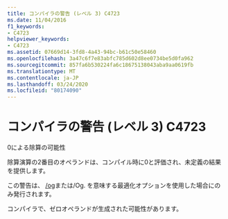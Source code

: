 ```yaml
---
title: コンパイラの警告 (レベル 3) C4723
ms.date: 11/04/2016
f1_keywords:
- C4723
helpviewer_keywords:
- C4723
ms.assetid: 07669d14-3fd8-4a43-94bc-b61c50e58460
ms.openlocfilehash: 3a47c6f7e83abfc785d602d8ee0734be5d0fa962
ms.sourcegitcommit: 857fa6b530224fa6c18675138043aba9aa0619fb
ms.translationtype: MT
ms.contentlocale: ja-JP
ms.lasthandoff: 03/24/2020
ms.locfileid: "80174090"
---
```

# <a name="compiler-warning-level-3-c4723"></a>コンパイラの警告 (レベル 3) C4723

0による除算の可能性

除算演算の2番目のオペランドは、コンパイル時に0と評価され、未定義の結果を提供します。

この警告は、 [/og](../../build/reference/og-global-optimizations.md)または/Og. を意味する最適化オプションを使用した場合にのみ発行されます。

コンパイラで、ゼロオペランドが生成された可能性があります。
